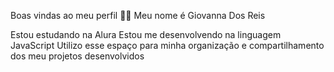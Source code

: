 Boas vindas ao meu perfil 💙💙
Meu nome é Giovanna Dos Reis

Estou estudando na Alura
Estou me desenvolvendo na linguagem JavaScript
Utilizo esse espaço para minha organização e compartilhamento dos meu projetos desenvolvidos
